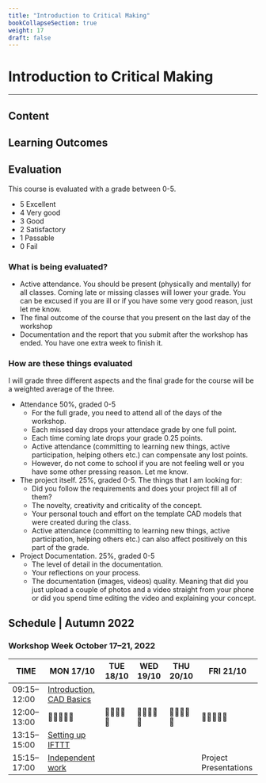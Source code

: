 ```yaml
---
title: "Introduction to Critical Making"
bookCollapseSection: true
weight: 17
draft: false
---
```


# Introduction to Critical Making

---

## Content



## Learning Outcomes



## Evaluation

This course is evaluated with a grade between 0-5.

- 5 Excellent
- 4 Very good
- 3 Good
- 2 Satisfactory
- 1 Passable
- 0 Fail

### What is being evaluated?

- Active attendance. You should be present (physically and mentally) for all classes. Coming late or missing classes will lower your grade. You can be excused if you are ill or if you have some very good reason, just let me know.
- The final outcome of the course that you present on the last day of the workshop
- Documentation and the report that you submit after the workshop has ended. You have one extra week to finish it.

### How are these things evaluated

I will grade three different aspects and the final grade for the course will be a weighted average of the three.

- Attendance 50%, graded 0-5
    - For the full grade, you need to attend all of the days of the workshop.
    - Each missed day drops your attendace grade by one full point.
    - Each time coming late drops your grade 0.25 points.
    - Active attendance (committing to learning new things, active participation, helping others etc.) can compensate any lost points.
    - However, do not come to school if you are not feeling well or you have some other pressing reason. Let me know.
- The project itself. 25%, graded 0-5. The things that I am looking for:
    - Did you follow the requirements and does your project fill all of them?
    - The novelty, creativity and criticality of the concept.
    - Your personal touch and effort on the template CAD models that were created during the class.
    - Active attendance (committing to learning new things, active participation, helping others etc.) can also affect positively on this part of the grade.
- Project Documentation. 25%, graded 0-5
    - The level of detail in the documentation.
    - Your reflections on your process.
    - The documentation (images, videos) quality. Meaning that did you just upload a couple of photos and a video straight from your phone or did you spend time editing the video and explaining your concept.

## Schedule | Autumn 2022

### Workshop Week October 17–21, 2022

<div class="calendar">

| TIME | MON 17/10 | TUE 18/10 | WED 19/10 | THU 20/10 | FRI 21/10 |
| --- | --- | --- | --- | --- | --- |
| 09:15–12:00 | [Introduction, CAD Basics](./01-monday/#cad-tutorial-001--fusion-360-basics) |  |  |  |  |
| 12:00–13:00| 🥗🍜🍱🍝🍕 | 🥗🍜🍱🍝🍕 | 🥗🍜🍱🍝🍕 | 🥗🍜🍱🍝🍕 | 🥗🍜🍱🍝🍕 |
| 13:15–15:00 | [Setting up IFTTT](./01-monday/#setting-up-ifttt) |  |  |  |  |
| 15:15–17:00 | [Independent work](./01-monday/#preliminary-tasks-independent-work) |  |  |  | Project Presentations |

</div> 
